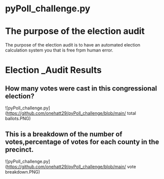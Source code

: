 # pyPoll_challenge.py
# The purpose of the election audit
The purpose of the election audit is to have an automated election calculation system you that is free frpm human error.
# Election _Audit Results
## How many votes were cast in this congressional election?
![pyPoll_challenge.py](https://github.com/onehatt29/pyPoll_challenge/blob/main/ total ballots.PNG)

## This is a breakdown of the number of votes,percentage of votes for each county in the precinct.
![pyPoll_challenge.py](https://github.com/onehatt29/pyPoll_challenge/blob/main/ vote breakdown.PNG)
